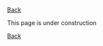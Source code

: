 [Back](../../../videomass_use.md)

This page is under construction

[Back](../../../videomass_use.md)
